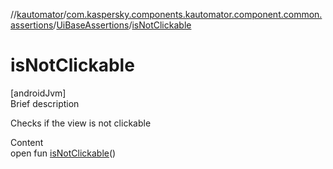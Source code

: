 //[kautomator](../../index.md)/[com.kaspersky.components.kautomator.component.common.assertions](../index.md)/[UiBaseAssertions](index.md)/[isNotClickable](is-not-clickable.md)



# isNotClickable  
[androidJvm]  
Brief description  


Checks if the view is not clickable

  
Content  
open fun [isNotClickable](is-not-clickable.md)()  



